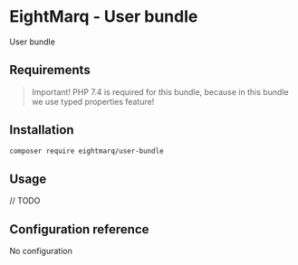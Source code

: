 # EightMarq - User bundle

User bundle 

## Requirements

> Important! PHP 7.4 is required for this bundle, because in this bundle we use typed properties feature!

## Installation

```bash
composer require eightmarq/user-bundle
```

## Usage

// TODO

## Configuration reference

No configuration
